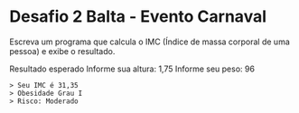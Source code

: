 # Desafio 2 Balta - Evento Carnaval

Escreva um programa que calcula o IMC (Índice de massa corporal de uma pessoa) e exibe o resultado.

Resultado esperado
Informe sua altura: 1,75
Informe seu peso: 96

```
> Seu IMC é 31,35
> Obesidade Grau I
> Risco: Moderado
```
